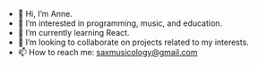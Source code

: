 - 👋 Hi, I’m Anne.
- 👀 I’m interested in programming, music, and education.
- 🌱 I’m currently learning React.
- 💞️ I’m looking to collaborate on projects related to my interests.
- 📫 How to reach me: saxmusicology@gmail.com

<!---
AGH621/AGH621 is a ✨ special ✨ repository because its `README.md` (this file) appears on your GitHub profile.
You can click the Preview link to take a look at your changes.
--->
